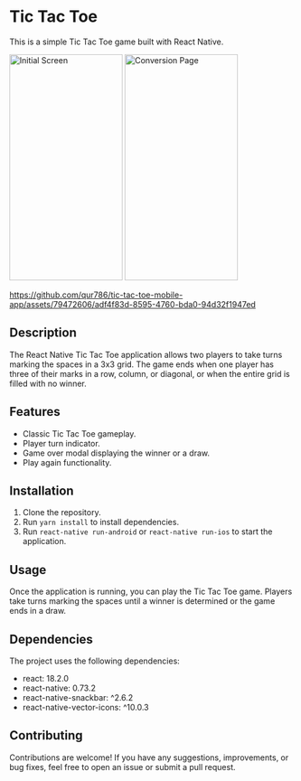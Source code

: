 # Tic Tac Toe

This is a simple Tic Tac Toe game built with React Native.

<img src="https://github.com/qur786/tic-tac-toe-mobile-app/assets/79472606/b9a48557-6dd7-4d12-a5e6-20352e00d167" alt="Initial Screen" width="200" height="400" />

<img src="https://github.com/qur786/tic-tac-toe-mobile-app/assets/79472606/5860dc26-3852-4bee-8b47-523774d9bdc7" alt="Conversion Page" width="200" height="400" />

https://github.com/qur786/tic-tac-toe-mobile-app/assets/79472606/adf4f83d-8595-4760-bda0-94d32f1947ed


## Description

The React Native Tic Tac Toe application allows two players to take turns marking the spaces in a 3x3 grid. The game ends when one player has three of their marks in a row, column, or diagonal, or when the entire grid is filled with no winner.

## Features

- Classic Tic Tac Toe gameplay.
- Player turn indicator.
- Game over modal displaying the winner or a draw.
- Play again functionality.

## Installation

1. Clone the repository.
2. Run `yarn install` to install dependencies.
3. Run `react-native run-android` or `react-native run-ios` to start the application.

## Usage

Once the application is running, you can play the Tic Tac Toe game. Players take turns marking the spaces until a winner is determined or the game ends in a draw.

## Dependencies

The project uses the following dependencies:

- react: 18.2.0
- react-native: 0.73.2
- react-native-snackbar: ^2.6.2
- react-native-vector-icons: ^10.0.3

## Contributing

Contributions are welcome! If you have any suggestions, improvements, or bug fixes, feel free to open an issue or submit a pull request.
